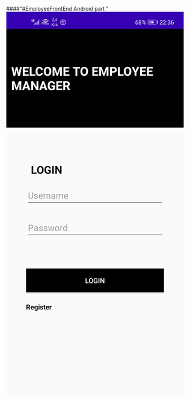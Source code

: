 ####"#EmployeeFrontEnd Android part " 
![](images/1-Android.jpg "Login Android Employee Manager")




